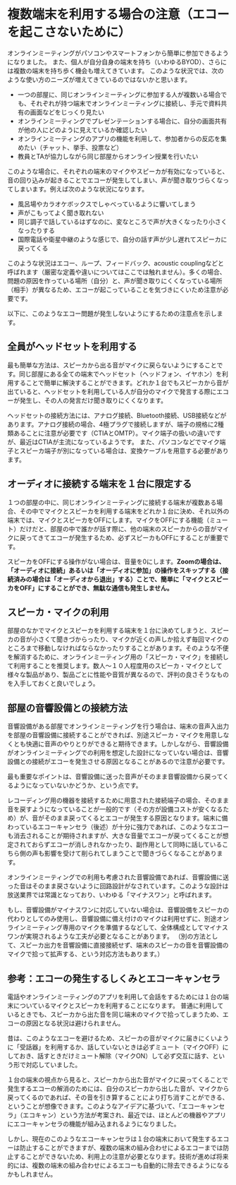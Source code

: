 # 複数端末を利用する場合の注意（エコーを起こさないために）

オンラインミーティングがパソコンやスマートフォンから簡単に参加できるようになりました。
また、個人が自分自身の端末を持ち（いわゆるBYOD）、さらには複数の端末を持ち歩く機会も増えてきています。
このような状況では、次のような使い方のニーズが増えてきているのではないかと思います。

- 一つの部屋に、同じオンラインミーティングに参加する人が複数いる場合でも、それぞれが持つ端末でオンラインミーティングに接続し、手元で資料共有の画面などをじっくり見たい
- オンラインミーティングでプレゼンテーションする場合に、自分の画面共有が他の人にどのように見えているか確認したい
- オンラインミーティングのアプリの機能を利用して、参加者からの反応を集めたい（チャット、挙手、投票など）
- 教員とTAが協力しながら同じ部屋からオンライン授業を行いたい

このような場合に、それぞれの端末のマイクやスピーカが有効になっていると、音の回り込みが起きることでエコーが発生してしまい、声が聞き取りづらくなってしまいます。例えば次のような状況になります。

- 風呂場やカラオケボックスでしゃべっているように響いてしまう
- 声がこもってよく聞き取れない
- 同じ調子で話しているはずなのに、変なところで声が大きくなったり小さくなったりする
- 国際電話や衛星中継のような感じで、自分の話す声が少し遅れてスピーカに戻ってくる

このような状況はエコー、ループ、フィードバック、acoustic couplingなどと呼ばれます（厳密な定義や違いについてはここでは触れません）。多くの場合、問題の原因を作っている場所（自分）と、声が聞き取りにくくなっている場所（相手）が異なるため、エコーが起こっていることを気づきにくいため注意が必要です。

以下に、このようなエコー問題が発生しないようにするための注意点を示します。

## 全員がヘッドセットを利用する

最も簡単な方法は、スピーカから出る音がマイクに戻らないようにすることです。同じ部屋にある全ての端末でヘッドセット（ヘッドフォン、イヤホン）を利用することで簡単に解決することができます。どれか１台でもスピーカから音が出ていると、ヘッドセットを利用している人が自分のマイクで発言する際にエコーが発生し、その人の発言だけ聞き取りにくくなります。

ヘッドセットの接続方法には、アナログ接続、Bluetooth接続、USB接続などがあります。アナログ接続の場合、4極プラグで接続しますが、端子の規格に2種類あることに注意が必要です（CTIAとOMTP）。マイク端子の扱いの違いですが、最近はCTIAが主流になっているようです。
また、パソコンなどでマイク端子とスピーカ端子が別になっている場合は、変換ケーブルを用意する必要があります。

## オーディオに接続する端末を１台に限定する

１つの部屋の中に、同じオンラインミーティングに接続する端末が複数ある場合、その中でマイクとスピーカを利用する端末をどれか１台に決め、それ以外の端末では、マイクとスピーカをOFFにします。マイクをOFFにする機能（ミュート）だけだと、部屋の中で誰かが話す際に、他の端末のスピーカからの音がマイクに戻ってきてエコーが発生するため、必ずスピーカもOFFにすることが重要です。

スピーカをOFFにする操作がない場合は、音量を0にします。**Zoomの場合は、「オーディオに接続」あるいは「オーディオに参加」の操作をスキップする（接続済みの場合は「オーディオから退出」する）ことで、簡単に「マイクとスピーカをOFF」にすることができ、無駄な通信も発生しません。**

## スピーカ・マイクの利用

部屋のなかでマイクとスピーカを利用する端末を１台に決めてしまうと、スピーカの音が小さくて聞きづからったり、マイクが近くの声しか拾えず毎回マイクのところまで移動しなければならなかったりすることがあります。そのような不便を解消するために、オンラインミーティング用の「スピーカ・マイク」を接続して利用することを推奨します。数人～１０人程度用のスピーカ・マイクとして様々な製品があり、製品ごとに性能や音質が異なるので、評判の良さそうなものを入手しておくと良いでしょう。

## 部屋の音響設備との接続方法

音響設備がある部屋でオンラインミーティングを行う場合は、端末の音声入出力を部屋の音響設備に接続することができれば、別途スピーカ・マイクを用意しなくとも快適に音声のやりとりができると期待できます。しかしながら、音響設備がオンラインミーティングでの利用を想定した設計になっていない場合は、音響設備との接続がエコーを発生させる原因となることがあるので注意が必要です。

最も重要なポイントは、音響設備に送った音声がそのまま音響設備から戻ってくるようになっていないかどうか、という点です。

レコーディング用の機器を接続するために用意された接続端子の場合、そのまま音を戻すようになっていることが一般的です（その方が設備コストが安くなるため）が、音がそのまま戻ってくるとエコーが発生する原因となります。端末に備わっているエコーキャンセラ（後述）が十分に強力であれば、このようなエコーも消去されることが期待されますが、大きな音量でエコーが戻ってくることが想定されておらずエコーが消しきれなかったり、副作用として同時に話しているこちら側の声も影響を受けて削られてしまうことで聞きづらくなることがあります。

オンラインミーティングでの利用も考慮された音響設備であれば、音響設備に送った音はそのまま戻さないように回路設計がなされています。このような設計は放送業界では常識となっており、いわゆる「マイナスワン」と呼ばれます。

もし、音響設備がマイナスワンに対応していない場合は、音響設備をスピーカの代わりとしてのみ使用し、音響設備に備え付けのマイクは利用せずに、別途オンラインミーティング専用のマイクを準備するなどして、全体構成としてマイナスワンが実現されるような工夫が必要となることがあります。
（別の方法として、スピーカ出力を音響設備に直接接続せず、端末のスピーカの音を音響設備のマイクで拾って拡声する、という対応方法もあります。）

## 参考：エコーの発生するしくみとエコーキャンセラ

電話やオンラインミーティングのアプリを利用して会話をするためには１台の端末についているマイクとスピーカを利用することになります。
普通に利用しているときでも、スピーカから出た音を同じ端末のマイクで拾ってしまうため、エコーの原因となる状況は避けられません。

昔は、このようなエコーを避けるため、スピーカの音がマイクに届きにくいように「受話器」を利用するか、話していないときは必ずミュート（マイクOFF）にしておき、話すときだけミュート解除（マイクON）して必ず交互に話す、という形で対応していました。

１台の端末の視点から見ると、スピーカから出た音がマイクに戻ってくることで発生するエコーの解消のためには、自分のスピーカから出した音が、マイクから戻ってくるのであれば、その音を引き算することにより打ち消すことができる、ということが想像できます。このようなアイデアに基づいて、「エコーキャンセラ」（エコキャン）という方法が考案され、最近では、ほとんどの機器やアプリにエコーキャンセラの機能が組み込まれるようになりました。

しかし、現在のこのようなエコーキャンセラは１台の端末において発生するエコーは防止することができますが、複数の端末の組み合わせによるエコーまでは防止することができないため、利用上の注意が必要となります。技術が進めば将来的には、複数の端末の組み合わせによるエコーも自動的に除去できるようになるかもしれません。


